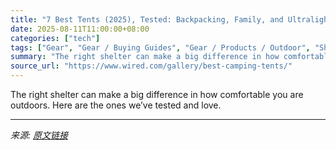 ```yaml
---
title: "7 Best Tents (2025), Tested: Backpacking, Family, and Ultralight"
date: 2025-08-11T11:00:00+08:00
categories: ["tech"]
tags: ["Gear", "Gear / Buying Guides", "Gear / Products / Outdoor", "Shopping", "outdoors", "camping", "buying guides", "Buying Guide"]
summary: "The right shelter can make a big difference in how comfortable you are outdoors. Here are the ones we’ve tested and love."
source_url: "https://www.wired.com/gallery/best-camping-tents/"
---
```


The right shelter can make a big difference in how comfortable you are outdoors. Here are the ones we’ve tested and love.

---

*来源: [原文链接](https://www.wired.com/gallery/best-camping-tents/)*
